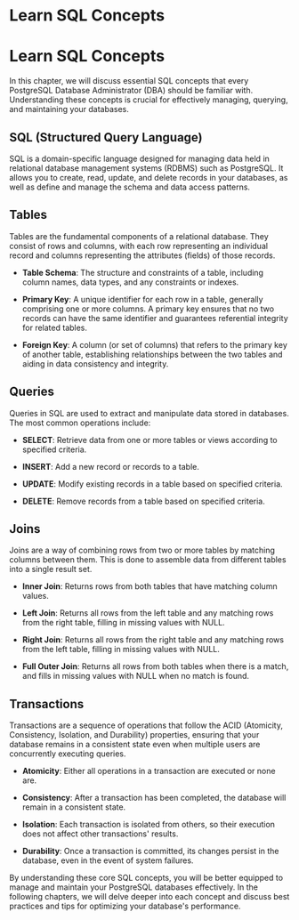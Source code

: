 # Learn SQL Concepts

# Learn SQL Concepts

In this chapter, we will discuss essential SQL concepts that every PostgreSQL Database Administrator (DBA) should be familiar with. Understanding these concepts is crucial for effectively managing, querying, and maintaining your databases.

## SQL (Structured Query Language)

SQL is a domain-specific language designed for managing data held in relational database management systems (RDBMS) such as PostgreSQL. It allows you to create, read, update, and delete records in your databases, as well as define and manage the schema and data access patterns.

## Tables

Tables are the fundamental components of a relational database. They consist of rows and columns, with each row representing an individual record and columns representing the attributes (fields) of those records.

- **Table Schema**: The structure and constraints of a table, including column names, data types, and any constraints or indexes.

- **Primary Key**: A unique identifier for each row in a table, generally comprising one or more columns. A primary key ensures that no two records can have the same identifier and guarantees referential integrity for related tables.

- **Foreign Key**: A column (or set of columns) that refers to the primary key of another table, establishing relationships between the two tables and aiding in data consistency and integrity.

## Queries

Queries in SQL are used to extract and manipulate data stored in databases. The most common operations include:

- **SELECT**: Retrieve data from one or more tables or views according to specified criteria.

- **INSERT**: Add a new record or records to a table.

- **UPDATE**: Modify existing records in a table based on specified criteria.

- **DELETE**: Remove records from a table based on specified criteria.

## Joins

Joins are a way of combining rows from two or more tables by matching columns between them. This is done to assemble data from different tables into a single result set.

- **Inner Join**: Returns rows from both tables that have matching column values.

- **Left Join**: Returns all rows from the left table and any matching rows from the right table, filling in missing values with NULL.

- **Right Join**: Returns all rows from the right table and any matching rows from the left table, filling in missing values with NULL.

- **Full Outer Join**: Returns all rows from both tables when there is a match, and fills in missing values with NULL when no match is found.

## Transactions

Transactions are a sequence of operations that follow the ACID (Atomicity, Consistency, Isolation, and Durability) properties, ensuring that your database remains in a consistent state even when multiple users are concurrently executing queries.

- **Atomicity**: Either all operations in a transaction are executed or none are.

- **Consistency**: After a transaction has been completed, the database will remain in a consistent state.

- **Isolation**: Each transaction is isolated from others, so their execution does not affect other transactions' results.

- **Durability**: Once a transaction is committed, its changes persist in the database, even in the event of system failures.

By understanding these core SQL concepts, you will be better equipped to manage and maintain your PostgreSQL databases effectively. In the following chapters, we will delve deeper into each concept and discuss best practices and tips for optimizing your database's performance.